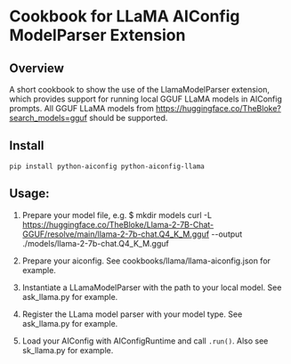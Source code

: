 # Cookbook for LLaMA AIConfig ModelParser Extension

## Overview

A short cookbook to show the use of the LlamaModelParser extension, which provides support for running local GGUF LLaMA models in AIConfig prompts.
All GGUF LLaMA models from https://huggingface.co/TheBloke?search_models=gguf should be supported.

## Install

```
pip install python-aiconfig python-aiconfig-llama
```

## Usage:

1. Prepare your model file, e.g.
   $ mkdir models
   curl -L https://huggingface.co/TheBloke/Llama-2-7B-Chat-GGUF/resolve/main/llama-2-7b-chat.Q4_K_M.gguf --output ./models/llama-2-7b-chat.Q4_K_M.gguf

2. Prepare your aiconfig. See cookbooks/llama/llama-aiconfig.json for example.

3. Instantiate a LLamaModelParser with the path to your local model. See ask_llama.py for example.

4. Register the LLama model parser with your model type. See ask_llama.py for example.

5. Load your AIConfig with AIConfigRuntime and call `.run()`. Also see sk_llama.py for example.
